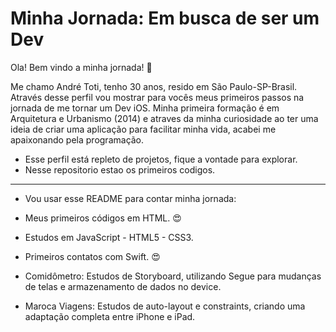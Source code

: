 <div id="header" aling="center"> 

# Minha Jornada: Em busca de ser um Dev

Ola! Bem vindo a minha jornada! :wave:

</div>

Me chamo André Toti, tenho 30 anos, resido em São Paulo-SP-Brasil. Através desse perfil vou mostrar para vocês meus primeiros passos na jornada de me tornar um Dev iOS. Minha primeira formação é em Arquitetura e Urbanismo (2014) e atraves da minha curiosidade ao ter uma ideia de criar uma aplicação para facilitar minha vida, acabei me apaixonando pela programação.

- Esse perfil está repleto de projetos, fique a vontade para explorar.
- Nesse repositorio estao os primeiros codigos.

---

- Vou usar esse README para contar minha jornada:

- Meus primeiros códigos em HTML. :heart_eyes:
- Estudos em JavaScript - HTML5 - CSS3.
- Primeiros contatos com Swift. :heart_eyes:
- Comidômetro: Estudos de Storyboard, utilizando Segue para mudanças de telas e armazenamento de dados no device.
- Maroca Viagens: Estudos de auto-layout e constraints, criando uma adaptação completa entre iPhone e iPad. 

